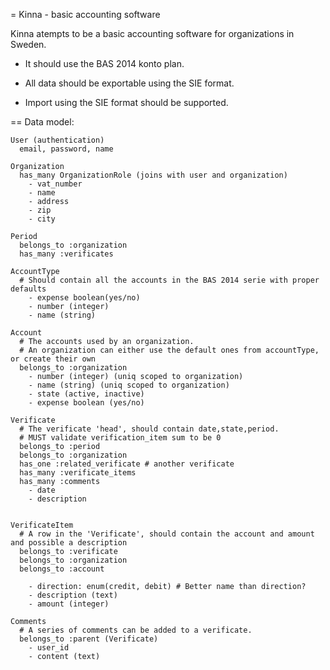 
= Kinna - basic accounting software

Kinna atempts to be a basic accounting software for organizations in Sweden.

  - It should use the BAS 2014 konto plan.

  - All data should be exportable using the SIE format.

  - Import using the SIE format should be supported.

== Data model:

    User (authentication)
      email, password, name

    Organization
      has_many OrganizationRole (joins with user and organization)
        - vat_number
        - name
        - address
        - zip
        - city

    Period
      belongs_to :organization
      has_many :verificates

    AccountType
      # Should contain all the accounts in the BAS 2014 serie with proper defaults
        - expense boolean(yes/no)
        - number (integer)
        - name (string)

    Account
      # The accounts used by an organization.
      # An organization can either use the default ones from accountType, or create their own
      belongs_to :organization
        - number (integer) (uniq scoped to organization)
        - name (string) (uniq scoped to organization)
        - state (active, inactive)
        - expense boolean (yes/no)

    Verificate
      # The verificate 'head', should contain date,state,period.
      # MUST validate verification_item sum to be 0
      belongs_to :period
      belongs_to :organization
      has_one :related_verificate # another verificate
      has_many :verificate_items
      has_many :comments
        - date
        - description


    VerificateItem
      # A row in the 'Verificate', should contain the account and amount and possible a description
      belongs_to :verificate
      belongs_to :organization
      belongs_to :account

        - direction: enum(credit, debit) # Better name than direction?
        - description (text)
        - amount (integer)

    Comments
      # A series of comments can be added to a verificate.
      belongs_to :parent (Verificate)
        - user_id
        - content (text)
